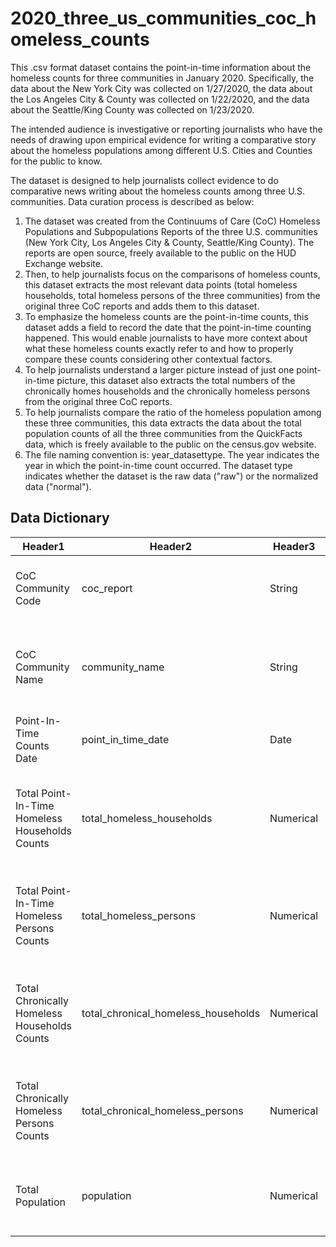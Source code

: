 # 2020_three_us_communities_coc_homeless_counts
This .csv format dataset contains the point-in-time information about the homeless counts for three communities in January 2020. Specifically, the data about the New York City was collected on 1/27/2020, the data about the Los Angeles City & County was collected on 1/22/2020, and the data about the Seattle/King County was collected on 1/23/2020.

The intended audience is investigative or reporting journalists who have the needs of drawing upon empirical evidence for writing a comparative story about the homeless populations among different U.S. Cities and Counties for the public to know. 

The dataset is designed to help journalists collect evidence to do comparative news writing about the homeless counts among three U.S. communities. Data curation process is described as below:
1.	The dataset was created from the Continuums of Care (CoC) Homeless Populations and Subpopulations Reports of the three U.S. communities (New York City, Los Angeles City & County, Seattle/King County). The reports are open source, freely available to the public on the HUD Exchange website.
2.	Then, to help journalists focus on the comparisons of homeless counts, this dataset extracts the most relevant data points (total homeless households, total homeless persons of the three communities) from the original three CoC reports and adds them to this dataset.
3.	To emphasize the homeless counts are the point-in-time counts, this dataset adds a field to record the date that the point-in-time counting happened. This would enable journalists to have more context about what these homeless counts exactly refer to and how to properly compare these counts considering other contextual factors. 
4.	To help journalists understand a larger picture instead of just one point-in-time picture, this dataset also extracts the total numbers of the chronically homes households and the chronically homeless persons from the original three CoC reports.
5.	To help journalists compare the ratio of the homeless population among these three communities, this data extracts the data about the total population counts of all the three communities from the QuickFacts data, which is freely available to the public on the census.gov website.
6.	The file naming convention is: year_datasettype. The year indicates the year in which the point-in-time count occurred. The dataset type indicates whether the dataset is the raw data ("raw") or the normalized data ("normal").

## Data Dictionary
|Header1 |Header2  | Header3  |Header4  | Header5  
--- | --- | ---| --- | --- |
|CoC Community Code|coc_report|String|CoC codes|The code number of the CoC community Field Office|
|CoC Community Name|community_name|String|New York City, Los Angeles City and County, Seattle/King County|The names of the CoC communities|
|Point-In-Time Counts Date|point_in_time_date|Date|MM/DD/YY|Date of the point-in-time homeless counts|
|Total Point-In-Time Homeless Households Counts|total_homeless_households|Numerical|Number >= 0|The total count of point-in-time homeless households of the corresponding community|
|Total Point-In-Time Homeless Persons Counts|total_homeless_persons|Numerical|Number >= 0|The total count of point-in-time homeless persons of the corresponding community|
|Total Chronically Homeless Households Counts|total_chronical_homeless_households|Numerical|Number >= 0|The total count of the chronically homeless households of the corresponding community|
|Total Chronically Homeless Persons Counts|total_chronical_homeless_persons|Numerical|Number >= 0|The total count of the chronically homeless persons of the corresponding community|
|Total Population|population|Numerical|Number >= 0|The total count of population in the corresponding community|

